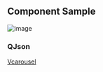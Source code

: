 ## Component Sample

![image](https://cdn.softtech.com.tr/ngsp-quick/nemo/dev/mdImages/VCarousel/VCarousel.png)


### QJson
<a href="" onclick="this.href='?q=qjsons/vcarousel.qjson'; this.target=(window.location !== window.parent.location) ? '' : '_blank';"  target=''>Vcarousel</a>